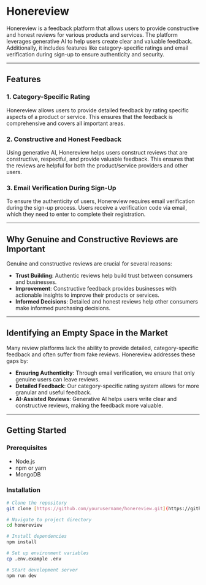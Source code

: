 # Honereview

Honereview is a feedback platform that allows users to provide constructive and honest reviews for various products and services. The platform leverages generative AI to help users create clear and valuable feedback. Additionally, it includes features like category-specific ratings and email verification during sign-up to ensure authenticity and security.

---

## Features

### 1. Category-Specific Rating
Honereview allows users to provide detailed feedback by rating specific aspects of a product or service. This ensures that the feedback is comprehensive and covers all important areas.

### 2. Constructive and Honest Feedback
Using generative AI, Honereview helps users construct reviews that are constructive, respectful, and provide valuable feedback. This ensures that the reviews are helpful for both the product/service providers and other users.

### 3. Email Verification During Sign-Up
To ensure the authenticity of users, Honereview requires email verification during the sign-up process. Users receive a verification code via email, which they need to enter to complete their registration.

---

## Why Genuine and Constructive Reviews are Important
Genuine and constructive reviews are crucial for several reasons:
* **Trust Building**: Authentic reviews help build trust between consumers and businesses.
* **Improvement**: Constructive feedback provides businesses with actionable insights to improve their products or services.
* **Informed Decisions**: Detailed and honest reviews help other consumers make informed purchasing decisions.

---

## Identifying an Empty Space in the Market
Many review platforms lack the ability to provide detailed, category-specific feedback and often suffer from fake reviews. Honereview addresses these gaps by:
* **Ensuring Authenticity**: Through email verification, we ensure that only genuine users can leave reviews.
* **Detailed Feedback**: Our category-specific rating system allows for more granular and useful feedback.
* **AI-Assisted Reviews**: Generative AI helps users write clear and constructive reviews, making the feedback more valuable.

---

## Getting Started

### Prerequisites
* Node.js
* npm or yarn
* MongoDB

### Installation
```bash
# Clone the repository
git clone [https://github.com/yourusername/honereview.git](https://github.com/yourusername/honereview.git)

# Navigate to project directory
cd honereview

# Install dependencies
npm install

# Set up environment variables
cp .env.example .env

# Start development server
npm run dev
